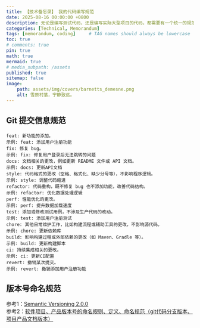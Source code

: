 ```yaml
---
title: 【技术备忘录】 我的代码编写规范
date: 2025-08-16 00:00:00 +0800
description: 无论是编写测试代码，还是编写实际大型项目的代码，都需要有一个统一的规范，才能提高代码的可维护性。
categories: [Technical, Memorandum]
tags: [memorandum, coding]     # TAG names should always be lowercase
toc: true
# comments: true
pin: true
math: true
mermaid: true
# media_subpath: /assets
published: true
sitemap: false
image:
    path: assets/img/covers/barnetts_demesne.png
    alt: 雪原村落，宁静致远。
---
```



## Git 提交信息规范
```text
feat: 新功能的添加。
示例: feat: 添加用户注册功能
fix: 修复 bug。
示例: fix: 修复用户登录后无法跳转的问题
docs: 文档相关的更改，例如更新 README 文件或 API 文档。
示例: docs: 更新API文档
style: 代码格式的更改（空格、格式化、缺少分号等），不影响程序逻辑。
示例: style: 调整代码缩进
refactor: 代码重构，既不修复 bug 也不添加功能，改善代码结构。
示例: refactor: 优化数据处理逻辑
perf: 性能优化的更改。
示例: perf: 提升数据加载速度
test: 添加或修改测试用例，不涉及生产代码的改动。
示例: test: 添加用户注册测试
chore: 其他日常维护工作，比如构建流程或辅助工具的更改，不影响源代码。
示例: chore: 更新依赖库
build: 影响构建过程或外部依赖的更改（如 Maven、Gradle 等）。
示例: build: 更新构建脚本
ci: 持续集成相关的更改。
示例: ci: 更新CI配置
revert: 撤销某次提交。
示例: revert: 撤销添加用户注册功能
```

## 版本号命名规范
参考1：[Semantic Versioning 2.0.0](https://semver.org/)  
参考2：[软件项目、产品版本号的命名规则、定义、命名规范（git代码分支版本、项目产品文档版本）](https://blog.csdn.net/qq_29974981/article/details/121008029)
